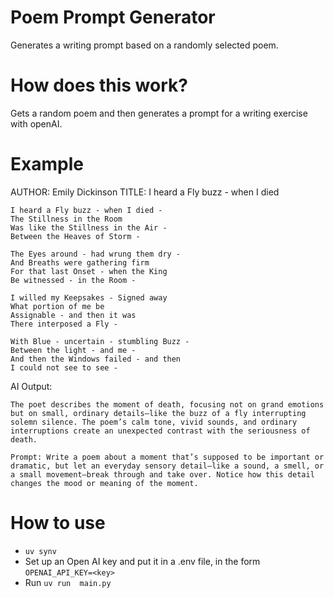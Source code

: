 # Poem Prompt Generator
Generates a writing prompt based on a randomly selected poem. 

# How does this work? 
Gets a random poem and then generates a prompt for a writing exercise with openAI. 

# Example

AUTHOR: Emily Dickinson
TITLE: I heard a Fly buzz - when I died 

```
I heard a Fly buzz - when I died -
The Stillness in the Room
Was like the Stillness in the Air -
Between the Heaves of Storm -

The Eyes around - had wrung them dry -
And Breaths were gathering firm
For that last Onset - when the King
Be witnessed - in the Room -

I willed my Keepsakes - Signed away
What portion of me be
Assignable - and then it was
There interposed a Fly -

With Blue - uncertain - stumbling Buzz -
Between the light - and me -
And then the Windows failed - and then
I could not see to see -
```

AI Output: 

```
The poet describes the moment of death, focusing not on grand emotions but on small, ordinary details—like the buzz of a fly interrupting solemn silence. The poem’s calm tone, vivid sounds, and ordinary interruptions create an unexpected contrast with the seriousness of death.

Prompt: Write a poem about a moment that’s supposed to be important or dramatic, but let an everyday sensory detail—like a sound, a smell, or a small movement—break through and take over. Notice how this detail changes the mood or meaning of the moment.
```


# How to use
* `uv synv`
* Set up an Open AI key and put it in a .env file, in the form `OPENAI_API_KEY=<key>`
* Run `uv run  main.py`